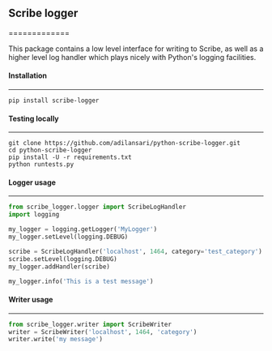 ## Scribe logger
=============

This package contains a low level interface for writing to Scribe,
as well as a higher level log handler which plays nicely with Python's
logging facilities.



#### Installation
-----------
`pip install scribe-logger`



#### Testing locally
-----------
````
git clone https://github.com/adilansari/python-scribe-logger.git
cd python-scribe-logger
pip install -U -r requirements.txt
python runtests.py
````



#### Logger usage
------------

````python
from scribe_logger.logger import ScribeLogHandler
import logging

my_logger = logging.getLogger('MyLogger')
my_logger.setLevel(logging.DEBUG)

scribe = ScribeLogHandler('localhost', 1464, category='test_category')
scribe.setLevel(logging.DEBUG)
my_logger.addHandler(scribe)

my_logger.info('This is a test message')
````



#### Writer usage
------------

````python
from scribe_logger.writer import ScribeWriter
writer = ScribeWriter('localhost', 1464, 'category')
writer.write('my message')
````
